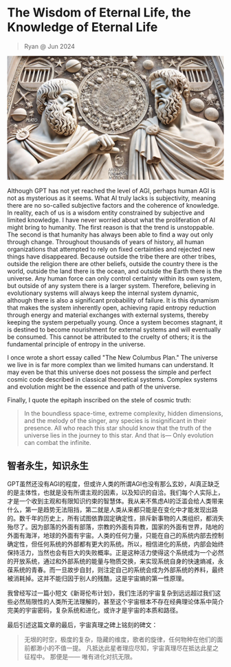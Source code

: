 # The Wisdom of Eternal Life, the Knowledge of Eternal Life
> Ryan @ Jun 2024

![eternal_wisdom_knowledge](/img/eternal_wisdom_knowledge.jpeg)

Although GPT has not yet reached the level of AGI, perhaps human AGI is not as mysterious as it seems. What AI truly lacks is subjectivity, meaning there are no so-called subjective factors and the coherence of knowledge. In reality, each of us is a wisdom entity constrained by subjective and limited knowledge. I have never worried about what the proliferation of AI might bring to humanity. The first reason is that the trend is unstoppable. The second is that humanity has always been able to find a way out only through change. Throughout thousands of years of history, all human organizations that attempted to rely on fixed certainties and rejected new things have disappeared. Because outside the tribe there are other tribes, outside the religion there are other beliefs, outside the country there is the world, outside the land there is the ocean, and outside the Earth there is the universe. Any human force can only control certainty within its own system, but outside of any system there is a larger system. Therefore, believing in evolutionary systems will always keep the internal system dynamic, although there is also a significant probability of failure. It is this dynamism that makes the system inherently open, achieving rapid entropy reduction through energy and material exchanges with external systems, thereby keeping the system perpetually young. Once a system becomes stagnant, it is destined to become nourishment for external systems and will eventually be consumed. This cannot be attributed to the cruelty of others; it is the fundamental principle of entropy in the universe.

I once wrote a short essay called "The New Columbus Plan." The universe we live in is far more complex than we limited humans can understand. It may even be that this universe does not possess the simple and perfect cosmic code described in classical theoretical systems. Complex systems and evolution might be the essence and path of the universe.

Finally, I quote the epitaph inscribed on the stele of cosmic truth:

> In the boundless space-time, extreme complexity, hidden dimensions, and the melody of the singer, any species is insignificant in their presence. All who reach this star should know that the truth of the universe lies in the journey to this star.
> And that is—
> Only evolution can combat the infinite.
>

## 智者永生，知识永生

GPT虽然还没有AGI的程度，但或许人类的所谓AGI也没有那么玄妙，AI真正缺乏的是主体性，也就是没有所谓主观的因素，以及知识的自洽。我们每个人实际上，才是一个收到主观和有限知识约束的智慧体。我从来不焦虑AI的泛滥会给人类带来什么，第一是趋势无法阻挡，第二就是人类从来都只能是在变化中才能发现出路的。数千年的历史上，所有试图依靠固定确定性，排斥新事物的人类组织，都消失殆尽了。因为部落的外面有部落，宗教的外面有异教，国家的外面有世界，陆地的外面有海洋，地球的外面有宇宙。人类的任何力量，只能在自己的系统内部去控制确定性，但任何系统的外部都有更大的系统。所以，相信进化的系统，内部会始终保持活力，当然也会有巨大的失败概率。正是这种活力使得这个系统成为一个必然的开放系统，通过和外部系统的能量与物质交换，来实现系统自身的快速熵减，永葆系统的青春。而一旦故步自封，则注定自己的系统会成为外部系统的养料，最终被消耗掉。这并不能归因于别人的残酷，这是宇宙熵的第一性原理。

我曾经写过一篇小短文《新哥伦布计划》，我们生活的宇宙复杂到远远超过我们这些必然局限性的人类所无法理解的，甚至这个宇宙根本不存在经典理论体系中简介完美的宇宙密码，复杂系统和进化，或许才是宇宙的本质和路径。

最后引述这篇文章的最后，宇宙真理之碑上铭刻的碑文：

> 无垠的时空，极度的复杂，隐藏的维度，歌者的旋律，任何物种在他们的面前都渺小的不值一提。
> 凡抵达此星者理应尽知，宇宙真理尽在抵达此星之征程中。
> 那便是——
> 唯有进化对抗无限。

